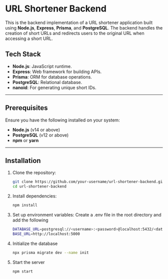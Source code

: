# URL Shortener Backend

This is the backend implementation of a URL shortener application built using **Node.js**, **Express**, **Prisma**, and **PostgreSQL**. The backend handles the creation of short URLs and redirects users to the original URL when accessing a short URL.



## Tech Stack

- **Node.js**: JavaScript runtime.
- **Express**: Web framework for building APIs.
- **Prisma**: ORM for database operations.
- **PostgreSQL**: Relational database.
- **nanoid**: For generating unique short IDs.

---

## Prerequisites

Ensure you have the following installed on your system:

- **Node.js** (v14 or above)
- **PostgreSQL** (v12 or above)
- **npm** or **yarn**

---

## Installation

1. Clone the repository:
   ```bash
   git clone https://github.com/your-username/url-shortener-backend.git
   cd url-shortener-backend

2. Install dependencies:
    ```bash
    npm install

3. Set up environment variables: Create a .env file in the root directory and add the following
    ```bash
    DATABASE_URL=postgresql://<username>:<password>@localhost:5432/<database_name>
    BASE_URL=http://localhost:5000

4. Initialize the database
    ```bash
    npx prisma migrate dev --name init

5.  Start the server
     ```bash
    npm start


